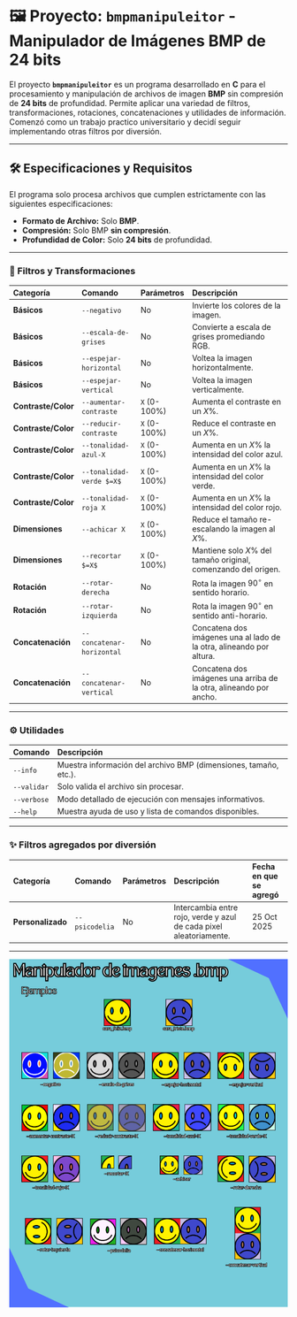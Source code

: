 # 🖼️ Proyecto: `bmpmanipuleitor` - Manipulador de Imágenes BMP de 24 bits

El proyecto **`bmpmanipuleitor`** es un programa desarrollado en **C** para el procesamiento y manipulación de archivos de imagen **BMP** sin compresión de **24 bits** de profundidad. Permite aplicar una variedad de filtros, transformaciones, rotaciones, concatenaciones y utilidades de información.  
Comenzó como un trabajo practico universitario y decidí seguir implementando otras filtros por diversión.

---

## 🛠️ Especificaciones y Requisitos

El programa solo procesa archivos que cumplen estrictamente con las siguientes especificaciones:

* **Formato de Archivo:** Solo **BMP**.
* **Compresión:** Solo BMP **sin compresión**.
* **Profundidad de Color:** Solo **24 bits** de profundidad.

---

### 🎨 Filtros y Transformaciones

| Categoría | Comando | Parámetros | Descripción |
| :--- | :--- | :--- | :--- |
| **Básicos** | `--negativo` | No | Invierte los colores de la imagen. |
| **Básicos** | `--escala-de-grises` | No | Convierte a escala de grises promediando RGB. |
| **Básicos** | `--espejar-horizontal` | No | Voltea la imagen horizontalmente.  |
| **Básicos** | `--espejar-vertical` | No | Voltea la imagen verticalmente.  |
| **Contraste/Color** | `--aumentar-contraste` | `X` (0-100%) |Aumenta el contraste en un $X\%$. |
| **Contraste/Color** | `--reducir-contraste` | `X` (0-100%) | Reduce el contraste en un $X\%$. |
| **Contraste/Color** | `--tonalidad-azul-X` | `X` (0-100%) | Aumenta en un $X\%$ la intensidad del color azul. |
| **Contraste/Color** | `--tonalidad-verde $=X$` | `X` (0-100%) | Aumenta en un $X\%$ la intensidad del color verde. |
| **Contraste/Color** | `--tonalidad-roja X` | `X` (0-100%) | Aumenta en un $X\%$ la intensidad del color rojo. |
| **Dimensiones** | `--achicar X` | `X` (0-100%) | Reduce el tamaño re-escalando la imagen al $X\%$. |
| **Dimensiones** | `--recortar $=X$` | `X` (0-100%) | Mantiene solo $X\%$ del tamaño original, comenzando del origen.|
| **Rotación** | `--rotar-derecha` | No | Rota la imagen $90^{\circ}$ en sentido horario.  |
| **Rotación** | `--rotar-izquierda` | No | Rota la imagen $90^{\circ}$ en sentido anti-horario. |
| **Concatenación** | `--concatenar-horizontal` | No | Concatena dos imágenes una al lado de la otra, alineando por altura. |
| **Concatenación** | `--concatenar-vertical` | No | Concatena dos imágenes una arriba de la otra, alineando por ancho. |

---

### ⚙️ Utilidades

| Comando | Descripción |
| :--- | :--- |
| `--info` | Muestra información del archivo BMP (dimensiones, tamaño, etc.). |
| `--validar` | Solo valida el archivo sin procesar. |
| `--verbose` | Modo detallado de ejecución con mensajes informativos.  |
| `--help` | Muestra ayuda de uso y lista de comandos disponibles. |

--- 

### ✨ Filtros agregados por diversión

| Categoría | Comando | Parámetros | Descripción | Fecha en que se agregó |
| :--- | :--- | :--- | :--- | :--- |
| **Personalizado** | `--psicodelia` | No | Intercambia entre rojo, verde y azul de cada pixel aleatoriamente.| 25 Oct 2025 |

---
![Ejemplos de los filtros](https://raw.githubusercontent.com/barbibarbi/Manipulador-imagenes-bmp/main/Ejemplo_de_imagenes/ejemplo.png)

